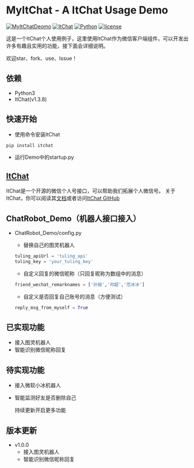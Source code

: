 
MyItChat - A ItChat Usage Demo
===
[![MyItChatDeomo](https://img.shields.io/badge/MyItChatDemo-v1.0.0-brightgreen.svg)]()
[![ItChat](https://img.shields.io/badge/ItChat-v1.3.8-brightgreen.svg)](https://github.com/littlecodersh/ItChat)
[![Python](https://img.shields.io/badge/Python-v3.6-brightgreen.svg)](https://www.python.org/)
[![license](https://img.shields.io/github/license/mashape/apistatus.svg)]()

这是一个ItChat个人使用例子，这里使用ItChat作为微信客户端组件，可以开发出许多有趣且实用的功能，接下面会详细说明。

欢迎star、fork、use、Issue！


依赖
---

* Python3
* ItChat(v1.3.8)


快速开始
---

* 使用命令安装ItChat
```python
pip install itchat
```
* 运行Demo中的startup.py

[ItChat](https://github.com/littlecodersh/ItChat)
---
ItChat是一个开源的微信个人号接口，可以帮助我们拓展个人微信号。
关于ItChat，你可以阅读其[文档](https://itchat.readthedocs.io/zh/latest/)或者访问[ItChat GitHub](https://github.com/littlecodersh/ItChat)


ChatRobot_Demo（机器人接口接入）
---

* ChatRobot_Demo/config.py

    * 替换自己的图灵机器人
    ```python
    tuling_apiUrl = 'tuling_api'
    tuling_key = 'your_tuling_key'
    ```
    * 自定义回复的微信昵称（只回复昵称为数组中的消息）
    ```python
    friend_wechat_remarknames = ['孙俪','邓超','范冰冰']
    ```
    * 自定义是否回复自己账号的消息（方便测试）
    ```python
    reply_msg_from_myself = True
    ```
    

已实现功能
---

* 接入图灵机器人
* 智能识别微信昵称回复


待实现功能
---

* 接入微软小冰机器人
* 智能监测好友是否删除自己

	持续更新开启更多功能


版本更新
---

* v1.0.0
    * 接入图灵机器人
    * 智能识别微信昵称回复
